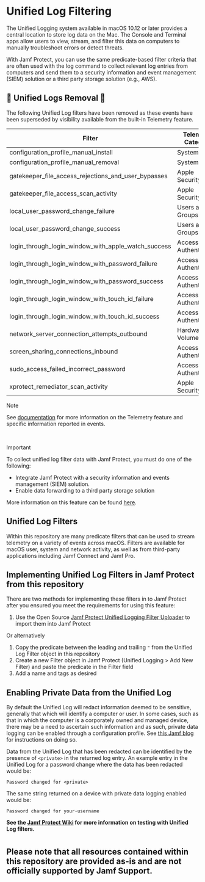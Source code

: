 # Unified Log Filtering
The Unified Logging system available in macOS 10.12 or later provides a central location to store log data on the Mac. The Console and Terminal apps allow users to view, stream, and filter this data on computers to manually troubleshoot errors or detect threats.

With Jamf Protect, you can use the same predicate-based filter criteria that are often used with the log command to collect relevant log entries from computers and send them to a security information and event management (SIEM) solution or a third party storage solution (e.g., AWS).


## 🚨 Unified Logs Removal 🚨

The following Unified Log filters have been removed as these events have been superseded by visibility available from the built-in Telemetry feature.

|Filter|Telemetry Category|
|-|-|
|configuration_profile_manual_install|System|
|configuration_profile_manual_removal|System|
|gatekeeper_file_access_rejections_and_user_bypasses|Apple Security|
|gatekeeper_file_access_scan_activity|Apple Security|
|local_user_password_change_failure|Users and Groups|
|local_user_password_change_success|Users and Groups|
|login_through_login_window_with_apple_watch_success|Access and Authentication|
|login_through_login_window_with_password_failure|Access and Authentication|
|login_through_login_window_with_password_success|Access and Authentication|
|login_through_login_window_with_touch_id_failure|Access and Authentication|
|login_through_login_window_with_touch_id_success|Access and Authentication|
|network_server_connection_attempts_outbound|Hardware and Volumes|
|screen_sharing_connections_inbound|Access and Authentication|
|sudo_access_failed_incorrect_password|Access and Authentication
|xprotect_remediator_scan_activity|Apple Security|

> [!NOTE]
> See [documentation](https://learn.jamf.com/bundle/jamf-protect-documentation/page/Telemetry.html) for more information on the Telemetry feature and specific information reported in events.

<br>

> [!IMPORTANT]  
> To collect unified log filter data with Jamf Protect, you must do one of the following:
> * Integrate Jamf Protect with a security information and events management (SIEM) solution.
> * Enable data forwarding to a third party storage solution


More information on this feature can be found [here](https://docs.jamf.com/jamf-protect/documentation/Unified_Logging.html).

## Unified Log Filters
Within this repository are many predicate filters that can be used to stream telemetry on a variety of events across macOS.  Filters are available for macOS user, system and network activity, as well as from third-party applications including Jamf Connect and Jamf Pro.

## Implementing Unified Log Filters in Jamf Protect from this repository
There are two methods for implementing these filters in to Jamf Protect after you ensured you meet the requirements for using this feature:

1. Use the Open Source [Jamf Protect Unified Logging Filter Uploader](https://github.com/red5coder/jamf-protect-ulf-uploader) to import them into Jamf Protect

Or alternatively 

1. Copy the predicate between the leading and trailing ```"``` from the Unified Log Filter object in this repository
2. Create a new Filter object in Jamf Protect (Unified Logging > Add New Filter) and paste the predicate in the Filter field
3. Add a name and tags as desired

## Enabling Private Data from the Unified Log
By default the Unified Log will redact information deemed to be sensitive, generally that which will identify a computer or user.  In some cases, such as that in which the computer is a corporately owned and managed device, there may be a need to ascertain such information and as such, private data logging can be enabled through a configuration profile.  See [this Jamf blog](https://www.jamf.com/blog/unified-logs-how-to-enable-private-data/) for instructions on doing so.

Data from the Unified Log that has been redacted can be identified by the presence of `<private>` in the returned log entry.  An example entry in the Unified Log for a password change where the data has been redacted would be:

`Password changed for <private>`

The same string returned on a device with private data logging enabled would be:

`Password changed for your-username`

**See the [Jamf Protect Wiki](https://github.com/jamf/jamfprotect/wiki/Unified-Log-Filtering) for more information on testing with Unified Log filters.**

#
## Please note that all resources contained within this repository are provided as-is and are not officially supported by Jamf Support.
